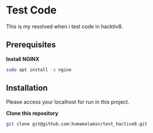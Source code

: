 # Test Code

This is my resolved when i test code in hacktiv8.

## Prerequisites

**Install NGINX**

```bash
sudo apt install -y nginx
```
## Installation

Please access your localhost for run in this project.

**Clone this repository**

```bash
git clone git@github.com:humamalamin/test_hactive8.git

```
